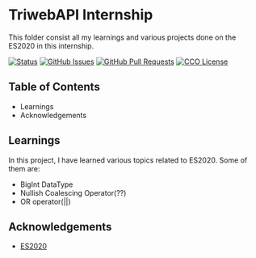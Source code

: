 # TriwebAPI Internship
This folder consist all my learnings and various projects done on the ES2020 in this internship.

[![Status](https://img.shields.io/badge/status-active-success.svg)](https://github.com/krish3742/TriwebAPI-Learning/) [![GitHub Issues](https://img.shields.io/github/issues/krish3742/TriwebAPI-Learning.svg)](https://github.com/krish3742/TriwebAPI-Learning/issues) [![GitHub Pull Requests](https://img.shields.io/github/issues-pr/krish3742/TriwebAPI-Learning.svg)](https://github.com/krish3742/TriwebAPI-Learning/pulls) [![CCO License](https://img.shields.io/badge/license-CCO-yellow.svg)](https://creativecommons.org/publicdomain/zero/1.0/)

## Table of Contents

 - Learnings
 - Acknowledgements

## Learnings

In this project, I have learned various topics related to ES2020. Some of them are:

- BigInt DataType
- Nullish Coalescing Operator(??)
- OR operator(||)

## Acknowledgements

 - [ES2020](https://youtube.com/playlist?list=PLIfcYFqzDXHmTrbi52rwEXyBt8X89MBih&si=oOKhec-uZ9o4p4-5)

